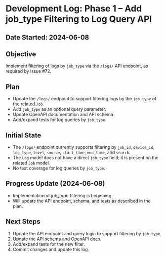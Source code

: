 # Development Log: Phase 1 – Add job_type Filtering to Log Query API

## Date Started: 2024-06-08

## Objective
Implement filtering of logs by `job_type` via the `/logs/` API endpoint, as required by Issue #72.

## Plan
- Update the `/logs/` endpoint to support filtering logs by the `job_type` of the related `Job`.
- Add `job_type` as an optional query parameter.
- Update OpenAPI documentation and API schema.
- Add/expand tests for log queries by `job_type`.

## Initial State
- The `/logs/` endpoint currently supports filtering by `job_id`, `device_id`, `log_type`, `level`, `source`, `start_time`, `end_time`, and `search`.
- The `Log` model does not have a direct `job_type` field; it is present on the related `Job` model.
- No test coverage for log queries by `job_type`.

## Progress Update (2024-06-08)
- Implementation of job_type filtering is beginning.
- Will update the API endpoint, schema, and tests as described in the plan.

## Next Steps
1. Update the API endpoint and query logic to support filtering by `job_type`.
2. Update the API schema and OpenAPI docs.
3. Add/expand tests for the new filter.
4. Commit changes and update this log. 